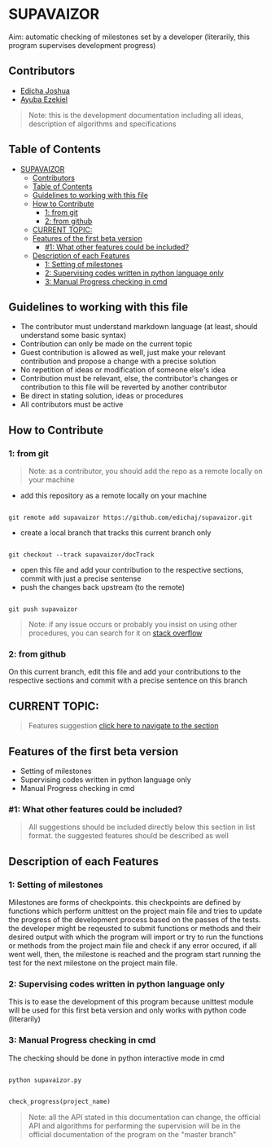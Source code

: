 # SUPAVAIZOR

Aim: automatic checking of milestones set by a developer (literarily, this program supervises development progress)

## Contributors

* [Edicha Joshua](https://github.com/edichaj)
* [Ayuba Ezekiel](https://github.com/ayuba-hub)

> Note: this is the development documentation including all ideas, description of algorithms and specifications

## Table of Contents

- [SUPAVAIZOR](#supavaizor)
  - [Contributors](#contributors)
  - [Table of Contents](#table-of-contents)
  - [Guidelines to working with this file](#guidelines-to-working-with-this-file)
  - [How to Contribute](#how-to-contribute)
    - [1: from git](#1-from-git)
    - [2: from github](#2-from-github)
  - [CURRENT TOPIC:](#current-topic)
  - [Features of the first beta version](#features-of-the-first-beta-version)
    - [#1: What other features could be included?](#1-what-other-features-could-be-included)
  - [Description of each Features](#description-of-each-features)
    - [1: Setting of milestones](#1-setting-of-milestones)
    - [2: Supervising codes written in python language only](#2-supervising-codes-written-in-python-language-only)
    - [3: Manual Progress checking in cmd](#3-manual-progress-checking-in-cmd)

## Guidelines to working with this file

* The contributor must understand markdown language (at least, should understand some basic syntax)
* Contribution can only be made on the current topic
* Guest contribution is allowed as well, just make your relevant contribution and propose a change with a precise solution
* No repetition of ideas or modification of someone else's idea
* Contribution must be relevant, else, the contributor's changes or contribution to this file will be reverted by another contributor
* Be direct in stating solution, ideas or procedures
* All contributors must be active

## How to Contribute 

### 1: from git
> Note: as a contributor, you should add the repo as a remote locally on your machine
> 
* add this repository as a remote locally on your machine
  
```git

git remote add supavaizor https://github.com/edichaj/supavaizor.git

```

* create a local branch that tracks this current branch only

```git

git checkout --track supavaizor/docTrack

```

* open this file and add your contribution to the respective sections, commit with just a precise sentense
* push the changes back upstream (to the remote)

```git

git push supavaizor

```

> Note: if any issue occurs or probably you insist on using other procedures, you can search for it on [stack overflow](https://stackoverflow.com/) 

### 2: from github

On this current branch, edit this file and add your contributions to the respective sections and commit with a precise sentence on this branch

## CURRENT TOPIC:
> Features suggestion
[click here to navigate to the section](#features-of-the-first-beta-version)

## Features of the first beta version

* Setting of milestones
* Supervising codes written in python language only
* Manual Progress checking in cmd

### #1: What other features could be included?

> All suggestions should be included directly below this section in list format. the suggested features should be described as well

## Description of each Features

### 1: Setting of milestones
Milestones are forms of checkpoints. this checkpoints are defined by functions which perform unittest on the project main file and tries to update the progress of the development process based on the passes of the tests. the developer might be reqeusted to submit functions or methods and their desired output with which the program will import or try to run the functions or methods from the project main file and check if any error occured, if all went well, then, the milestone is reached and the program start running the test for the next milestone on the project main file.

### 2: Supervising codes written in python language only
This is to ease the development of this program because unittest module will be used for this first beta version and only works with python code (literarily)

### 3: Manual Progress checking in cmd
The checking should be done in python interactive mode in cmd

```cmd

python supavaizor.py

```

```python

check_progress(project_name)

```

> Note: all the API stated in this documentation can change, the official API and algorithms for performing the supervision will be in the official documentation of the program on the "master branch"

